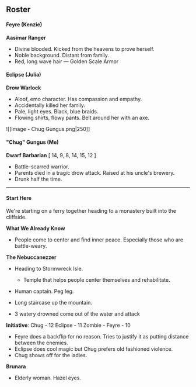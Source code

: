 ## Roster
#### Feyre (Kenzie)
**Aasimar Ranger**
- Divine blooded. Kicked from the heavens to prove herself.
- Noble background. Distant from family.
- Red, long wave hair — Golden Scale Armor

#### Eclipse (Julia)
**Drow Warlock**
- Aloof, emo character. Has compassion and empathy.
- Accidentally killed her family.
- Pale, light eyes. Black, blue braids.
- Flowing shirts, flowy pants. Belt around her with an axe.


![[Image - Chug Gungus.png|250]]
#### "Chug" Gungus (Me)
**Dwarf Barbarian**
[ 14, 9, 8, 14, 15, 12 ]
- Battle-scarred warrior.
- Parents died in a tragic drow attack. Raised at his uncle's brewery.
- Drunk half the time.

***
#### Start Here
We're starting on a ferry together heading to a monastery built into the cliffside.

**What We Already Know**
- People come to center and find inner peace. Especially those who are battle-weary.

**The Nebuccanezzer**
- Heading to Stormwreck Isle.
	- Temple that helps people center themselves and rehabilitate.

- Human captain. Peg leg.
- Long staircase up the mountain.
- 3 watery drowned come out of the water and attack

**Initiative**:
Chug - 12
Eclipse - 11
Zombie - 
Feyre - 10

- Feyre does a backflip for no reason. Tries to justify it as putting distance between the enemies.
- Eclipse does cool magic but Chug prefers old fashioned violence.
- Chug shows off for the ladies.

**Brunara**
- Elderly woman. Hazel eyes.

